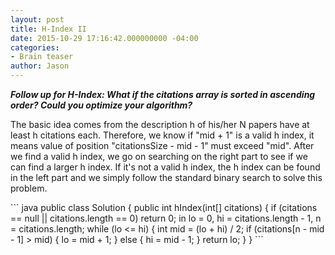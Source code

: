 ```yaml
---
layout: post
title: H-Index II
date: 2015-10-29 17:16:42.000000000 -04:00
categories:
- Brain teaser
author: Jason
---
```

<p><strong><em>Follow up for H-Index: What if the citations array is sorted in ascending order? Could you optimize your algorithm?</em></strong></p>

<p>The basic idea comes from the description h of his/her N papers have at least h citations each. Therefore, we know if "mid + 1" is a valid h index, it means value of position "citationsSize - mid - 1" must exceed "mid". After we find a valid h index, we go on searching on the right part to see if we can find a larger h index. If it's not a valid h index, the h index can be found in the left part and we simply follow the standard binary search to solve this problem.</p>
``` java
public class Solution {
    public int hIndex(int[] citations) {
        if (citations == null || citations.length == 0) return 0;
        in lo = 0, hi = citations.length - 1, n = citations.length;
        while (lo <= hi) {
            int mid = (lo + hi) / 2;
            if (citations[n - mid - 1] > mid) {
                lo = mid + 1;
            } else {
                hi = mid - 1;
            }
        return lo;
    }
}
```
